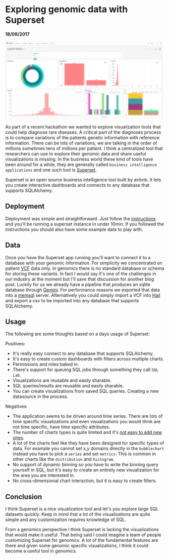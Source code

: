 # Exploring genomic data with Superset

__18/08/2017__

![dashboard](/assets/superset.png)

As part of a recent hackathon we wanted to explore visualization tools
that could help diagnose rare diseases. A critical
part of the diagnoses process is to compare variations of the patients
genetic information with reference information. There can be lots of
variations, we are talking in the order of millions sometimes tens of
millions per patient. I think a centralized tool that researchers
can use to explore their genomic data and share useful
visualizations is missing. In the business world these kind of tools
have been around for a while, they are generally called
`business intelligence applications` and one such tool is [Superset](http://airbnb.io/projects/superset/).

Superset is an open source business intelligence tool built by airbnb. It
lets you create interactive dashboards and connects to any database that
supports SQLAlchemy.

## Deployment

Deployment was simple and straightforward. Just follow the [instructions](https://superset.incubator.apache.org/installation.html)
and you'll be running a superset instance in under 10min.
If you followed the instructions you should also have some example data
to play with.

## Data

Once you have the Superset app running you'll want to connect it to
a database with your genomic information.
For simplicity we concentrated on patient
[VCF](https://en.wikipedia.org/wiki/Variant_Call_Format) data only.
In genomics there is no standard database or schema for storing these
variants. In fact I would say it's one of the challenges in our industry
at the moment but I'll save that discussion for another blog post.
Luckily for us we already have a pipeline that produces an sqlite database
through [Gemini](https://gemini.readthedocs.io/en/latest). For performance
reasons we exported that data into a [memsql](http://www.memsql.com/)
server. Alternatively you could simply import a VCF into
[Hail](https://github.com/hail-is/hail) and export a csv to be imported
into any database that supports SQLAlchemy.

## Usage

The following are some thoughts based on a days usage of Superset:

Positives:

- It's really easy connect to any database that supports SQLAlchemy.
- It's easy to create custom dashboards with filters across multiple charts.
- Permissions and roles baked in.
- There's support for queuing SQL jobs through something they call `SQL Lab`.
- Visualizations are reusable and easily sharable.
- SQL queries/results are reusable and easily sharable.
- You can create visualizations from saved SQL queries. Creating a new datasource in the process.

Negatives:

- The application seems to be driven around time series. There are lots of time specific visualizations and even visualizations you would think are not time specific, have time specific attributes.
- The number of charts types is quite limited and it's [not easy to add new ones](https://github.com/apache/incubator-superset/issues/1405).
- A lot of the charts feel like they have been designed for specific types of data. For example you cannot set x,y domains directly in the `bubblechart` instead you have to pick a `series` and set `metrics`. This is common in other charts like the `distribution` and `histogram`.
- No support of dynamic binning so you have to write the binning query yourself in SQL, but it's easy to create an entirely new visualization for the area you are interested in.
- No cross-dimensional chart interaction, but it is easy to create filters.

## Conclusion

I think Superset is a nice visualization tool and let's you explore
large SQL datasets quickly. Keep in mind that a lot of the
visualizations are quite simple and any customization requires knowledge of SQL.

From a genomics perspective I think Superset is lacking the
visualizations that would make it useful.
That being said I could imagine a team of people customizing
Superset for genomics. A lot of the fundamental features are there and
given some genomic specific visualizations, I think it could become
a  useful tool in genomics.
